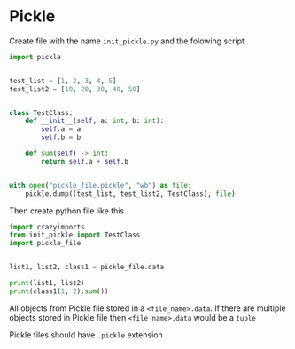 # Pickle

Create file with the name `init_pickle.py` and the folowing script

```python
import pickle


test_list = [1, 2, 3, 4, 5]
test_list2 = [10, 20, 30, 40, 50]


class TestClass:
    def __init__(self, a: int, b: int):
        self.a = a
        self.b = b

    def sum(self) -> int:
        return self.a + self.b


with open("pickle_file.pickle", "wb") as file:
    pickle.dump((test_list, test_list2, TestClass), file)

```

Then create python file like this

```python
import crazyimports
from init_pickle import TestClass
import pickle_file


list1, list2, class1 = pickle_file.data

print(list1, list2)
print(class1(1, 2).sum())
```

All objects from Pickle file stored in a `<file_name>.data`. If there are multiple objects stored in Pickle file then `<file_name>.data` would be a `tuple`

Pickle files should have `.pickle` extension
